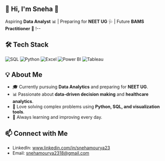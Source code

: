 ##  🌟 Hi, I'm Sneha 👋
Aspiring **Data Analyst** 📊 | Preparing for **NEET UG** 🩺 | Future **BAMS Practitioner** 🌱
!--

## 🛠 Tech Stack

![SQL](https://img.shields.io/badge/SQL-4479A1?style=for-the-badge&logo=sql&logoColor=white)
![Python](https://img.shields.io/badge/Python-3776AB?style=for-the-badge&logo=python&logoColor=white)
![Excel](https://img.shields.io/badge/Excel-217346?style=for-the-badge&logo=microsoft-excel&logoColor=white)
![Power BI](https://img.shields.io/badge/Power%20BI-F2C811?style=for-the-badge&logo=powerbi&logoColor=black)
![Tableau](https://img.shields.io/badge/Tableau-E97627?style=for-the-badge&logo=tableau&logoColor=white)

## 💡 About Me
- 🎓 Currently pursuing **Data Analytics** and preparing for **NEET UG**.  
- 📊 Passionate about **data-driven decision making** and **healthcare analytics**.  
- 🚀 Love solving complex problems using **Python, SQL, and visualization tools**.  
- 🌱 Always learning and improving every day.


## 📫 Connect with Me
- LinkedIn: www.linkedin.com/in/snehamourya23  
- Email: snehamourya2318@gmail.com
